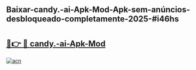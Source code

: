 ## Baixar-candy.-ai-Apk-Mod-Apk-sem-anúncios-desbloqueado-completamente-2025-#i46hs

# <h2><a href="https://ainizakaria.my?title=candy.-ai-Apk-Mod&ref=20M">🔗👉 🔴 candy.-ai-Apk-Mod</a></h2>

[![acn](https://github.com/user-attachments/assets/0f9c940e-d8b0-45ae-aac7-cd30a18b3e1c)](https://ainizakaria.my?title=candy.-ai-Apk-Mod&ref=20M)

